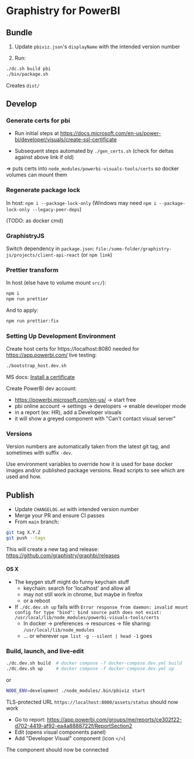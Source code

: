 # Graphistry for PowerBI

## Bundle

1. Update `pbiviz.json`'s `displayName` with the intended version number

2. Run:

```bash
./dc.sh build pbi
./bin/package.sh
```

Creates `dist/`

## Develop

### Generate certs for pbi

* Run initial steps at https://docs.microsoft.com/en-us/power-bi/developer/visuals/create-ssl-certificate

* Subsequent steps automated by `./gen_certs.sh` (check for deltas against above link if old)

=> puts certs into `node_modules/powerbi-visuals-tools/certs` so docker volumes can mount them

### Regenerate package lock

In host: `npm i --package-lock-only` (Windows may need `npm i --package-lock-only --legacy-peer-deps`)

(TODO: as docker cmd)

### GraphistryJS

Switch dependency in `package.json`: `file:/some-folder/graphistry-js/projects/client-api-react` (or `npm link`)

### Prettier transform

In host (else have to volume mount `src/`):

```bash
npm i
npm run prettier
```

And to apply:

```bash
npm run prettier:fix
```

### Setting Up Development Environment

Create host certs for https://localhost:8080 needed for https://app.powerbi.com/ live testing:

```bash
./bootstrap_host.dev.sh
```

MS docs: [Install a certificate](https://docs.microsoft.com/en-us/power-bi/developer/visuals/environment-setup?tabs=sdk2osx)

Create PowerBI dev account:

* https://powerbi.microsoft.com/en-us/ -> start free
* pbi online account -> settings -> developers -> enable developer mode
* in a report (ex: HR), add a Developer visuals
* it will show a greyed component with "Can't contact visual server"

### Versions

Version numbers are automatically taken from the latest git tag, and sometimes with suffix `-dev`.

Use environment variables to override how it is used for base docker images and/or published package versions. Read scripts to see which are used and how.


## Publish

* Update `CHANGELOG.md` with intended version number
* Merge your PR and ensure CI passes
* From `main` branch:

```bash
git tag X.Y.Z
git push --tags
```

This will create a new tag and release: https://github.com/graphistry/graphbi/releases


#### OS X


* The keygen stuff might do funny keychain stuff
  * keychain: search for 'localhost' and allow all
  * may not still work in chrome, but maybe in firefox
  * or a reboot
* If `./dc.dev.sh up` fails with `Error response from daemon: invalid mount config for type "bind": bind source path does not exist: /usr/local/lib/node_modules/powerbi-visuals-tools/certs`
  * In docker -> preferences -> resources -> file sharing: `/usr/local/lib/node_modules`
  * ... or wherever `npm list -g --silent | head -1` goes


### Build, launch, and live-edit

```bash
./dc.dev.sh build  # docker compose -f docker-compose.dev.yml build
./dc.dev.sh up     # docker compose -f docker-compose.dev.yml up
```

or

```bash
NODE_ENV=development ./node_modules/.bin/pbiviz start
```

TLS-protected URL `https://localhost:8080/assets/status` should now work

* Go to report: https://app.powerbi.com/groups/me/reports/ce302f22-d702-4419-af92-ea4a8888722f/ReportSection2
* Edit (opens visual components panel)
* Add "Developer Visual" component (icon `</>`)

The component should now be connected
